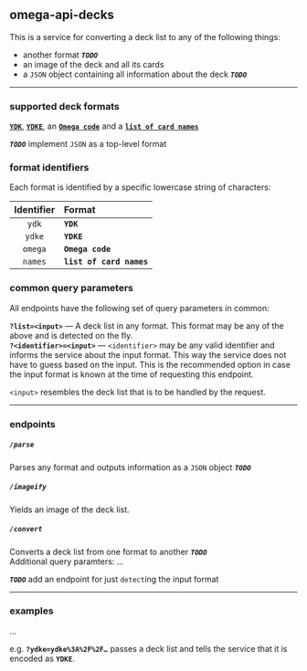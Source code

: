 ## omega-api-decks

This is a service for converting a deck list to any of the following things:

- another format ***`TODO`***
- an image of the deck and all its cards
- a `JSON` object containing all information about the deck ***`TODO`***

---

### supported deck formats

[**`YDK`**](examples/formats/ydk.txt),
[**`YDKE`**](examples/formats/ydke.txt),
an [**`Omega code`**](examples/formats/omega.txt)
and a [**`list of card names`**](examples/formats/names.txt)

***`TODO`*** implement `JSON` as a top-level format

### format identifiers

Each format is identified by a specific lowercase string of characters:

|Identifier|Format|
|:-:|:-|
|`ydk`|**`YDK`**|
|`ydke`|**`YDKE`**|
|`omega`|**`Omega code`**|
|`names`|**`list of card names`**|

### common query parameters

All endpoints have the following set of query parameters in common:  

**`?list=<input>`** — A deck list in any format. This format may be any of the above and is detected on the fly.  
**`?<identifier>=<input>`** — `<identifier>` may be any valid identifier and informs the service about the input format. This way the service does not have to guess based on the input. This is the recommended option in case the input format is known at the time of requesting this endpoint.  

`<input>` resembles the deck list that is to be handled by the request.

---

### endpoints

##### `/parse`
Parses any format and outputs information as a `JSON` object ***`TODO`***

##### `/imageify`
Yields an image of the deck list.

##### `/convert`
Converts a deck list from one format to another ***`TODO`***  
Additional query paramters: ...

***`TODO`*** add an endpoint for just `detect`ing the input format

---

### examples

...

e.g. **`?ydke=ydke%3A%2F%2F…`** passes a deck list and tells the service that it is encoded as **`YDKE`**.
